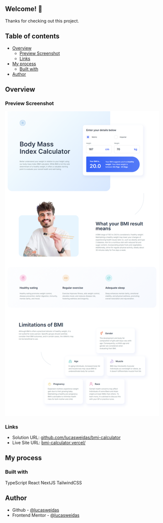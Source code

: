 ## Welcome! 👋

Thanks for checking out this project.

## Table of contents

- [Overview](#overview)
  - [Preview Screenshot](#preview-screenshot)
  - [Links](#links)
- [My process](#my-process)
  - [Built with](#built-with)
- [Author](#author)

## Overview

### Preview Screenshot

![Preview for the BMI Calculator](./preview/desktop-preview.png)

### Links

- Solution URL: [github.com/lucasweidas/bmi-calculator](https://github.com/lucasweidas/bmi-calculator)
- Live Site URL: [bmi-calculator.vercel/](https://bmi-calculator-gules.vercel.app/)

## My process

### Built with

TypeScript
React
NextJS
TailwindCSS

## Author

- Github - [@lucasweidas](https://github.com/LucasWeidas)
- Frontend Mentor - [@lucasweidas](https://www.frontendmentor.io/profile/lucasweidas)
